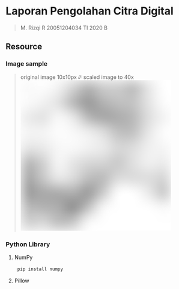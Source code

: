 # Laporan Pengolahan Citra Digital

> M. Rizqi R
> 20051204034
> TI 2020 B

## Resource
### Image sample
> original image 10x10px
![Original Image](image.jpg)
> scaled image to 40x
![scaled image](image_scaled40.jpg)

### Python Library
1. NumPy
   ```python
    pip install numpy 
   ```
2. Pillow

